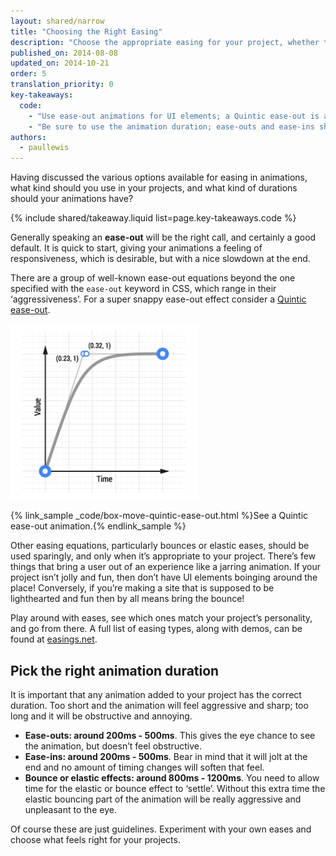 ```yaml
---
layout: shared/narrow
title: "Choosing the Right Easing"
description: "Choose the appropriate easing for your project, whether that's easing in, out, or both. Maybe even go bouncy for extra shenanigans!"
published_on: 2014-08-08
updated_on: 2014-10-21
order: 5
translation_priority: 0
key-takeaways:
  code:
    - "Use ease-out animations for UI elements; a Quintic ease-out is a very nice, albeit snappy, ease."
    - "Be sure to use the animation duration; ease-outs and ease-ins should be 200ms - 500ms, whereas bounces and elastic eases should clock in a longer duration of 800ms - 1200ms."
authors:
  - paullewis
---
```

<p class="intro">
  Having discussed the various options available for easing in animations, what kind should you use in your projects, and what kind of durations should your animations have?
</p>

{% include shared/takeaway.liquid list=page.key-takeaways.code %}

Generally speaking an **ease-out** will be the right call, and certainly a good default. It is quick to start, giving your animations a feeling of responsiveness, which is desirable, but with a nice slowdown at the end.

There are a group of well-known ease-out equations beyond the one specified with the `ease-out` keyword in CSS, which range in their ‘aggressiveness’. For a super snappy ease-out effect consider a [Quintic ease-out](http://easings.net/#easeOutQuint).

<img src="imgs/quintic-ease-out-markers.png" alt="A Quintic ease-out animation curve" style="max-width: 300px"/>

{% link_sample _code/box-move-quintic-ease-out.html %}See a Quintic ease-out animation.{% endlink_sample %}

Other easing equations, particularly bounces or elastic eases, should be used sparingly, and only when it’s appropriate to your project. There’s few things that bring a user out of an experience like a jarring animation. If your project isn’t jolly and fun, then don’t have UI elements boinging around the place! Conversely, if you’re making a site that is supposed to be lighthearted and fun then by all means bring the bounce!

Play around with eases, see which ones match your project’s personality, and go from there. A full list of easing types, along with demos, can be found at [easings.net](http://easings.net).

## Pick the right animation duration

It is important that any animation added to your project has the correct duration. Too short and the animation will feel aggressive and sharp; too long and it will be obstructive and annoying.

* **Ease-outs: around 200ms - 500ms**. This gives the eye chance to see the animation, but doesn’t feel obstructive.
* **Ease-ins: around 200ms - 500ms**. Bear in mind that it will jolt at the end and no amount of timing changes will soften that feel.
* **Bounce or elastic effects: around 800ms - 1200ms**. You need to allow time for the elastic or bounce effect to ‘settle’. Without this extra time the elastic bouncing part of the animation will be really aggressive and unpleasant to the eye.

Of course these are just guidelines. Experiment with your own eases and choose what feels right for your projects.


